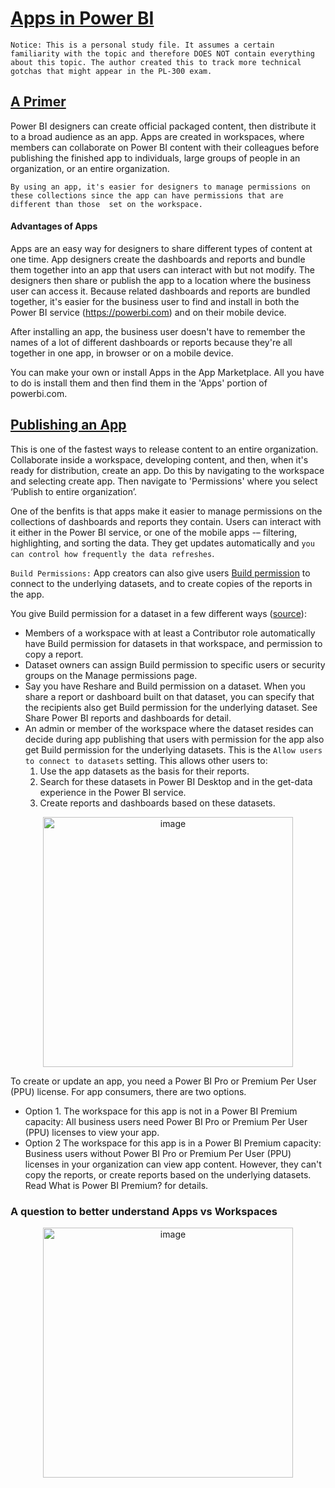 # [Apps in Power BI](https://docs.microsoft.com/en-us/power-bi/consumer/end-user-apps)

`Notice: This is a personal study file. It assumes a certain familiarity with the topic and therefore DOES NOT contain everything about this topic. The author created this to track more technical gotchas that might appear in the PL-300 exam.`

## [A Primer](https://docs.microsoft.com/en-us/power-bi/consumer/end-user-apps)
Power BI designers can create official packaged content, then distribute it to a broad audience as an app. Apps are created in workspaces, 
where members can collaborate on Power BI content with their colleagues before publishing the finished app to individuals, large groups of people in an 
organization, or an entire organization. 

`By using an app, it's easier for designers to manage permissions on these collections since the app can have permissions that are different than those 
set on the workspace.`

#### Advantages of Apps
Apps are an easy way for designers to share different types of content at one time. App designers create the dashboards and reports and bundle them together into an app that users can interact with but not modify. The designers then share or publish the app to a location where the business user can access it. Because related dashboards and reports are bundled together, it's easier for the business user to find and install in both the Power BI service (https://powerbi.com) and on their mobile device. 

After installing an app, the business user doesn't have to remember the names of a lot of different dashboards or reports because they're all together in one app, in browser or on a mobile device.

You can make your own or install Apps in the App Marketplace. All you have to do is install them and then find them in the 'Apps' portion of powerbi.com.

## [Publishing an App](https://docs.microsoft.com/en-us/power-bi/collaborate-share/service-create-distribute-apps)
This is one of the fastest ways to release content to an entire organization. Collaborate inside a workspace, developing content, and then, when it's ready for distribution, create an app. Do this by navigating to the workspace and selecting create app. Then navigate to 'Permissions' where you select ‘Publish to entire organization’.

One of the benfits is that apps make it easier to manage permissions on the collections of dashboards and reports they contain. Users can interact with it either in the Power BI service, or one of the mobile apps -– filtering, highlighting, and sorting the data. They get updates automatically and `you can control how frequently the data refreshes`. 

`Build Permissions:` App creators can also give users [Build permission](https://docs.microsoft.com/en-us/power-bi/connect-data/service-datasets-build-permissions) to connect to the underlying datasets, and to create copies of the reports in the app.

You give Build permission for a dataset in a few different ways ([source](https://docs.microsoft.com/en-us/power-bi/connect-data/service-datasets-build-permissions)):
- Members of a workspace with at least a Contributor role automatically have Build permission for datasets in that workspace, and permission to copy a report.
- Dataset owners can assign Build permission to specific users or security groups on the Manage permissions page.
- Say you have Reshare and Build permission on a dataset. When you share a report or dashboard built on that dataset, you can specify that the recipients also get Build permission for the underlying dataset. See Share Power BI reports and dashboards for detail.
- An admin or member of the workspace where the dataset resides can decide during app publishing that users with permission for the app also get Build permission for the underlying datasets. This is the `Allow users to connect to datasets` setting. This allows other users to:
  1. Use the app datasets as the basis for their reports.
  2. Search for these datasets in Power BI Desktop and in the get-data experience in the Power BI service.
  3. Create reports and dashboards based on these datasets.

<p align="center"><img width="400" alt="image" src="https://user-images.githubusercontent.com/29554021/154581950-6f6f8ffa-2eff-4af8-8210-4e6d2c46bbc0.png"></p>

To create or update an app, you need a Power BI Pro or Premium Per User (PPU) license. For app consumers, there are two options.
- Option 1. The workspace for this app is not in a Power BI Premium capacity: All business users need Power BI Pro or Premium Per User (PPU) licenses to view your app.
- Option 2 The workspace for this app is in a Power BI Premium capacity: Business users without Power BI Pro or Premium Per User (PPU) licenses in your organization can view app content. However, they can't copy the reports, or create reports based on the underlying datasets. Read What is Power BI Premium? for details.


### A question to better understand Apps vs Workspaces
<p align="center"><img width="400" alt="image" src="https://user-images.githubusercontent.com/29554021/154580841-713422c6-6e57-487b-b0fb-e8ef39746dfe.jpg"></p>


